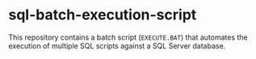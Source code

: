 # sql-batch-execution-script
This repository contains a batch script (`EXECUTE.BAT`) that automates the execution of multiple SQL scripts against a SQL Server database.
